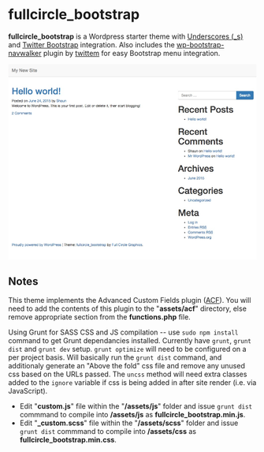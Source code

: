 # fullcircle_bootstrap
**fullcircle_bootstrap** is a Wordpress starter theme with [Underscores (_s)](http://underscores.me/) and [Twitter Bootstrap](http://getbootstrap.com/) integration. Also includes the [wp-bootstrap-navwalker](https://github.com/twittem/wp-bootstrap-navwalker) plugin by [twittem](https://github.com/twittem) for easy Bootstrap menu integration.

![Screenshot](https://raw.githubusercontent.com/sparkison/fullcircle_bootstrap/master/screenshot.jpg)

Notes
-----

This theme implements the Advanced Custom Fields plugin ([ACF](http://www.advancedcustomfields.com/)). You will need to add the contents of this plugin to the "**assets/acf**" directory, else remove appropriate section from the **functions.php** file.

Using Grunt for SASS CSS and JS compilation -- use `sudo npm install` command to get Grunt dependancies installed. Currently have `grunt`, `grunt dist` and `grunt dev` setup. `grunt optimize` will need to be configured on a per project basis. Will basically run the `grunt dist` command, and additionaly generate an "Above the fold" css file and remove any unused css based on the URLs passed. The `uncss` method will need extra classes added to the `ignore` variable if css is being added in after site render (i.e. via JavaScript).

- Edit "**custom.js**" file within the "**/assets/js**" folder and issue `grunt dist` commmand to compile into **/assets/js** as **fullcircle_bootstrap.min.js**. 
- Edit "**_custom.scss**" file within the "**/assets/scss**" folder and issue `grunt dist` commmand to compile into **/assets/css** as **fullcircle_bootstrap.min.css**.
